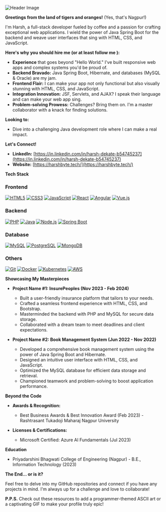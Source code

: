 ![Header Image](https://media.licdn.com/dms/image/D5616AQFuHHt7AVGiDw/profile-displaybackgroundimage-shrink_350_1400/0/1713984161687?e=1721260800&v=beta&t=YwEoM3bdY9whFF_uzOZwDE2Fphzsut2KexCix5gAXA4)

**Greetings from the land of tigers and oranges!**  (Yes, that's Nagpur!)

I'm Harsh, a full-stack developer fueled by coffee and a passion for crafting exceptional web applications.  I wield the power of Java Spring Boot for the backend and weave user interfaces that sing with HTML, CSS, and JavaScript. 

**Here's why you should hire me (or at least follow me ):**

* **Experience** that goes beyond "Hello World." I've built responsive web apps and complex systems you'd be proud of.
* **Backend Bravado:**  Java Spring Boot, Hibernate, and databases (MySQL & Oracle) are my jam.
* **Frontend Flair:** I can make your app not only functional but also visually stunning with HTML, CSS, and JavaScript.
* **Integration Innovation:** JSF, Servlets, and AJAX? I speak their language and can make your web app sing.
* **Problem-solving Prowess:**  Challenges? Bring them on. I'm a master collaborator with a knack for finding solutions.

**Looking to:**

* Dive into a challenging Java development role where I can make a real impact.

**Let's Connect!** 

* **LinkedIn:** [https://in.linkedin.com/in/harsh-dekate-b54745237](https://in.linkedin.com/in/harsh-dekate-b54745237)
* **Website:** [https://harshbyte.tech/](https://harshbyte.tech/)

**Tech Stack** 

### Frontend
[![HTML5](https://img.shields.io/badge/HTML5-★★★★☆-orange)](https://your-badge-generator-url)
[![CSS3](https://img.shields.io/badge/CSS3-★★★★☆-blue)](https://your-badge-generator-url)
[![JavaScript](https://img.shields.io/badge/JavaScript-★★★★☆-yellow)](https://your-badge-generator-url)
[![React](https://img.shields.io/badge/React-★★★☆☆-blueviolet)](https://your-badge-generator-url)
[![Angular](https://img.shields.io/badge/Angular-★★★☆☆-red)](https://your-badge-generator-url)
[![Vue.js](https://img.shields.io/badge/Vue.js-★★★☆☆-green)](https://your-badge-generator-url)

### Backend
[![PHP](https://img.shields.io/badge/PHP-★★★★☆-purple)](https://your-badge-generator-url)
[![Java](https://img.shields.io/badge/Java-★★★★☆-red)](https://your-badge-generator-url)
[![Node.js](https://img.shields.io/badge/Node.js-★★★☆☆-green)](https://your-badge-generator-url)
[![Spring Boot](https://img.shields.io/badge/Spring_Boot-★★★★☆-brightgreen)](https://your-badge-generator-url)

### Database
[![MySQL](https://img.shields.io/badge/MySQL-★★★★☆-green)](https://your-badge-generator-url)
[![PostgreSQL](https://img.shields.io/badge/PostgreSQL-★★★★☆-blue)](https://your-badge-generator-url)
[![MongoDB](https://img.shields.io/badge/MongoDB-★★★☆☆-green)](https://your-badge-generator-url)

### Others
[![Git](https://img.shields.io/badge/Git-★★★★☆-orange)](https://your-badge-generator-url)
[![Docker](https://img.shields.io/badge/Docker-★★★★☆-blue)](https://your-badge-generator-url)
[![Kubernetes](https://img.shields.io/badge/Kubernetes-★★★☆☆-blue)](https://your-badge-generator-url)
[![AWS](https://img.shields.io/badge/AWS-★★★☆☆-yellow)](https://your-badge-generator-url)

**Showcasing My Masterpieces** 

* **Project Name #1: InsurePeoples (Nov 2023 - Feb 2024)** 
    * Built a user-friendly insurance platform that tailors to your needs. ️
    * Crafted a seamless frontend experience with HTML, CSS, and Bootstrap.
    * Masterminded the backend with PHP and MySQL for secure data storage.
    * Collaborated with a dream team to meet deadlines and client expectations.

* **Project Name #2: Book Management System (Jun 2022 - Nov 2022)** 
    * Developed a comprehensive book management system using the power of Java Spring Boot and Hibernate.
    * Designed an intuitive user interface with HTML, CSS, and JavaScript.
    * Optimized the MySQL database for efficient data storage and retrieval.
    * Championed teamwork and problem-solving to boost application performance.

**Beyond the Code** 

* **Awards & Recognition:**
    * Best Business Awards & Best Innovation Award (Feb 2023) - Rashtrasant Tukadoji Maharaj Nagpur University

* **Licenses & Certifications:**
    * Microsoft Certified: Azure AI Fundamentals (Jul 2023)

**Education** 

* Priyadarshini Bhagwati College of Engineering (Nagpur) - B.E., Information Technology (2023) 

**The End... or is it?**  

Feel free to delve into my GitHub repositories and connect if you have any projects in mind. I'm always up for a challenge and love to collaborate!

**P.P.S.** Check out these resources to add a programmer-themed ASCII art or a captivating GIF to make your profile truly epic!  

